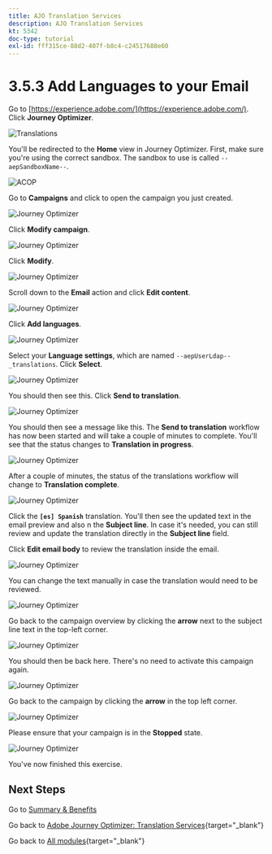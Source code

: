 ```yaml
---
title: AJO Translation Services
description: AJO Translation Services
kt: 5342
doc-type: tutorial
exl-id: fff315ce-88d2-407f-b8c4-c24517688e60
---
```

# 3.5.3 Add Languages to your Email

Go to [https://experience.adobe.com/](https://experience.adobe.com/). Click **Journey Optimizer**.

![Translations](./images/ajolp1.png)

You'll be redirected to the **Home**  view in Journey Optimizer. First, make sure you're using the correct sandbox. The sandbox to use is called `--aepSandboxName--`.

![ACOP](./images/ajolp2.png)

Go to **Campaigns** and click to open the campaign you just created.

![Journey Optimizer](./images/camploc1.png)

Click **Modify campaign**.

![Journey Optimizer](./images/camploc2.png)

Click **Modify**.

![Journey Optimizer](./images/camploc3.png)

Scroll down to the **Email** action and click **Edit content**.

![Journey Optimizer](./images/camploc4.png)

Click **Add languages**.

![Journey Optimizer](./images/camploc5.png)

Select your **Language settings**, which are named `--aepUserLdap--_translations`. Click **Select**.

![Journey Optimizer](./images/camplocs1.png)

You should then see this. Click **Send to translation**.

![Journey Optimizer](./images/camplocs2.png)

You should then see a message like this. The **Send to translation** workflow has now been started and will take a couple of minutes to complete.
You'll see that the status changes to **Translation in progress**.

![Journey Optimizer](./images/camplocs3.png)

After a couple of minutes, the status of the translations workflow will change to **Translation complete**.

![Journey Optimizer](./images/camplocs4.png)

Click the **`[es] Spanish`** translation. You'll then see the updated text in the email preview and also n the **Subject line**.
In case it's needed, you can still review and update the translation directly in the **Subject line** field. 

Click **Edit email body** to review the translation inside the email.

![Journey Optimizer](./images/camplocs5.png)

You can change the text manually in case the translation would need to be reviewed.

![Journey Optimizer](./images/camplocs6.png)

Go back to the campaign overview by clicking the **arrow** next to the subject line text in the top-left corner.

![Journey Optimizer](./images/camplocs7.png)

You should then be back here. There's no need to activate this campaign again.

![Journey Optimizer](./images/camplocs8.png)

Go back to the campaign by clicking the **arrow** in the top left corner.

![Journey Optimizer](./images/camplocs9.png)

Please ensure that your campaign is in the **Stopped** state.

![Journey Optimizer](./images/camplocs10.png)

You've now finished this exercise.

## Next Steps

Go to [Summary & Benefits](./summary.md)

Go back to [Adobe Journey Optimizer: Translation Services](./ajotranslationsvcs.md){target="_blank"}

Go back to [All modules](./../../../../overview.md){target="_blank"}
